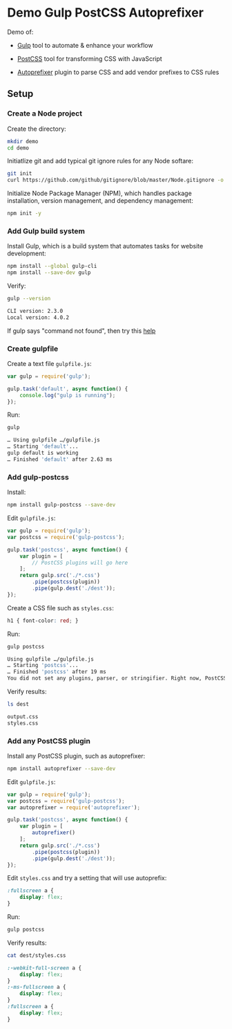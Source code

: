 # Demo Gulp PostCSS Autoprefixer

Demo of:

* [Gulp](https://gulpjs.com/) tool to automate & enhance your workflow

* [PostCSS](https://postcss.org/) tool for transforming CSS with JavaScript

* [Autoprefixer](https://github.com/postcss/autoprefixer) plugin to parse CSS and add vendor prefixes to CSS rules 


## Setup


### Create a Node project

Create the directory:

```sh
mkdir demo
cd demo
```

Initiatlize git and add typical git ignore rules for any Node softare:

```sh
git init
curl https://github.com/github/gitignore/blob/master/Node.gitignore -o .gitignore
```

Initialize Node Package Manager (NPM), which handles package installation, version management, and dependency management:

```sh
npm init -y
```


### Add Gulp build system

Install Gulp, which is a build system that automates tasks for website development:

```sh
npm install --global gulp-cli
npm install --save-dev gulp
```

Verify:

```sh
gulp --version
```

```sh
CLI version: 2.3.0
Local version: 4.0.2
```

If gulp says "command not found", then try this [help](https://gist.github.com/rcugut/46904124d198a9dbd430abe88ebf849b)


### Create gulpfile

Create a text file `gulpfile.js`:

```js
var gulp = require('gulp');

gulp.task('default', async function() {
    console.log("gulp is running");
});
```

Run:

```sh
gulp
```

```sh
… Using gulpfile …/gulpfile.js
… Starting 'default'...
gulp default is working
… Finished 'default' after 2.63 ms
```


### Add gulp-postcss

Install:

```sh
npm install gulp-postcss --save-dev
```

Edit `gulpfile.js`:

```js
var gulp = require('gulp');
var postcss = require('gulp-postcss');

gulp.task('postcss', async function() {
    var plugin = [
        // PostCSS plugins will go here
    ];
    return gulp.src('./*.css')
        .pipe(postcss(plugin))
        .pipe(gulp.dest('./dest'));
});
```

Create a CSS file such as `styles.css`:

```css
h1 { font-color: red; }
```

Run:

```sh
gulp postcss
```

```sh
Using gulpfile …/gulpfile.js
… Starting 'postcss'...
… Finished 'postcss' after 19 ms
You did not set any plugins, parser, or stringifier. Right now, PostCSS does nothing. …
```

Verify results:

```sh
ls dest
```

```sh
output.css
styles.css
```


### Add any PostCSS plugin

Install any PostCSS plugin, such as autoprefixer:

```sh
npm install autoprefixer --save-dev
```

Edit `gulpfile.js`:

```js
var gulp = require('gulp');
var postcss = require('gulp-postcss');
var autoprefixer = require('autoprefixer');

gulp.task('postcss', async function() {
    var plugin = [
        autoprefixer()
    ];
    return gulp.src('./*.css')
        .pipe(postcss(plugin))
        .pipe(gulp.dest('./dest'));
});
```

Edit `styles.css` and try a setting that will use autoprefix:

```css
:fullscreen a {
    display: flex;
}
```

Run:

```sh
gulp postcss
```

Verify results:

```sh
cat dest/styles.css
```

```css
:-webkit-full-screen a {
    display: flex;
}
:-ms-fullscreen a {
    display: flex;
}
:fullscreen a {
    display: flex;
}
```
